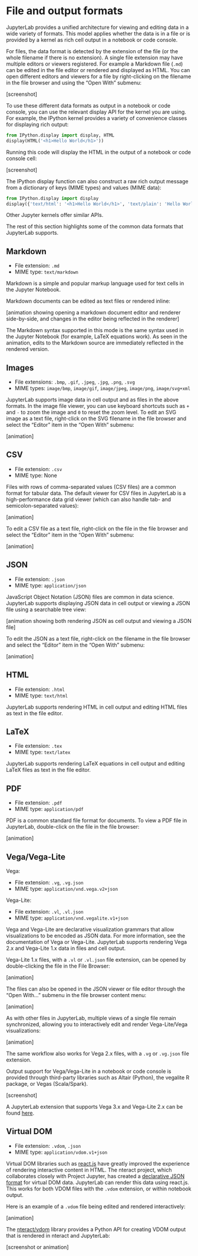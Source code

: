 # File and output formats

JupyterLab provides a unified architecture for viewing and editing data in a
wide variety of formats. This model applies whether the data is in a file or is
provided by a kernel as rich cell output in a notebook or code console.

For files, the data format is detected by the extension of the file (or the
whole filename if there is no extension). A single file extension may have
multiple editors or viewers registered. For example a Markdown file (`.md`) can
be edited in the file editor or rendered and displayed as HTML. You can open
different editors and viewers for a file by right-clicking on the filename in
the file browser and using the “Open With” submenu:

[screenshot]

To use these different data formats as output in a notebook or code console, you
can use the relevant display API for the kernel you are using. For example, the
IPython kernel provides a variety of convenience classes for displaying rich output:

```python
from IPython.display import display, HTML
display(HTML('<h1>Hello World</h1>'))
```

Running this code will display the HTML in the output of a notebook or code
console cell:

[screenshot]

The IPython display function can also construct a raw rich output message from a
dictionary of keys (MIME types) and values (MIME data):

```python
from IPython.display import display
display({'text/html': '<h1>Hello World</h1>', 'text/plain': 'Hello World'}, raw=True)
```

Other Jupyter kernels offer similar APIs.

The rest of this section highlights some of the common data formats that
JupyterLab supports.

## Markdown

* File extension: `.md`
* MIME type: `text/markdown`

Markdown is a simple and popular markup language used for text cells in the
Jupyter Notebook.

Markdown documents can be edited as text files or rendered inline:

[animation showing opening a markdown document editor and renderer side-by-side, and changes in the editor being reflected in the renderer]

The Markdown syntax supported in this mode is the same syntax used in the
Jupyter Notebook (for example, LaTeX equations work). As seen in the animation,
edits to the Markdown source are immediately reflected in the rendered version.

## Images

* File extensions: `.bmp`, `.gif`, `.jpeg`, `.jpg`, `.png`, `.svg`
* MIME types: `image/bmp`, `image/gif`, `image/jpeg`, `image/png`, `image/svg+xml`

JupyterLab supports image data in cell output and as files in the above formats.
In the image file viewer, you can use keyboard shortcuts such as `+` and `-` to
zoom the image and `0` to reset the zoom level. To edit an SVG image as a text
file, right-click on the SVG filename in the file browser and select the
“Editor” item in the “Open With” submenu:

[animation]

## CSV

* File extension: `.csv`
* MIME type: None

Files with rows of comma-separated values (CSV files) are a common format for
tabular data. The default viewer for CSV files in JupyterLab is a
high-performance data grid viewer (which can also handle tab- and
semicolon-separated values):

[animation]

To edit a CSV file as a text file, right-click on the file in the file browser
and select the “Editor” item in the “Open With” submenu:

[animation]

## JSON

* File extension: `.json`
* MIME type: `application/json`

JavaScript Object Notation (JSON) files are common in data science. JupyterLab
supports displaying JSON data in cell output or viewing a JSON file using a
searchable tree view:

[animation showing both rendering JSON as cell output and viewing a JSON file]

To edit the JSON as a text file, right-click on the filename in the file browser
and select the “Editor” item in the “Open With” submenu:

[animation]

## HTML

* File extension: `.html`
* MIME type: `text/html`

JupyterLab supports rendering HTML in cell output and editing HTML files as text
in the file editor.

## LaTeX

* File extension: `.tex`
* MIME type: `text/latex`

JupyterLab supports rendering LaTeX equations in cell output and editing LaTeX
files as text in the file editor.


## PDF

* File extension: `.pdf`
* MIME type: `application/pdf`

PDF is a common standard file format for documents. To view a PDF file in
JupyterLab, double-click on the file in the file browser:

[animation]

## Vega/Vega-Lite

Vega:

* File extension: `.vg`, `.vg.json`
* MIME type: `application/vnd.vega.v2+json`

Vega-Lite:

* File extension: `.vl`, `.vl.json`
* MIME type: `application/vnd.vegalite.v1+json`

Vega and Vega-Lite are declarative visualization grammars that allow
visualizations to be encoded as JSON data. For more information, see the
documentation of Vega or Vega-Lite. JupyterLab supports rendering
Vega 2.x and Vega-Lite 1.x data in files and cell output.

Vega-Lite 1.x files, with a `.vl` or `.vl.json` file extension, can be opened by
double-clicking the file in the File Browser:

[animation]

The files can also be opened in the JSON viewer or file editor through the “Open
With…” submenu in the file browser content menu:

[animation]

As with other files in JupyterLab, multiple views of a single file remain
synchronized, allowing you to interactively edit and render Vega-Lite/Vega
visualizations:

[animation]

The same workflow also works for Vega 2.x files, with a `.vg` or `.vg.json` file
extension.

Output support for Vega/Vega-Lite in a notebook or code console is provided
through third-party libraries such as Altair (Python), the vegalite R package,
or Vegas (Scala/Spark).

[screenshot]

A JupyterLab extension that supports Vega 3.x and Vega-Lite 2.x can be found
[here](https://github.com/jupyterlab/jupyter-renderers).

## Virtual DOM

* File extension: `.vdom`, `.json`
* MIME type: `application/vdom.v1+json`

Virtual DOM libraries such as [react.js](https://reactjs.org/) have greatly
improved the experience of rendering interactive content in HTML. The nteract
project, which collaborates closely with Project Jupyter, has created a
[declarative JSON format](https://github.com/nteract/vdom) for virtual DOM data.
JupyterLab can render this data using react.js. This works for both VDOM files
with the `.vdom` extension, or within notebook output.

Here is an example of a `.vdom` file being edited and rendered interactively:

[animation]

The [nteract/vdom](https://github.com/nteract/vdom) library provides a Python
API for creating VDOM output that is rendered in nteract and JupyterLab:

[screenshot or animation]
